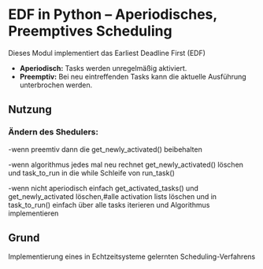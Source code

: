 # EDF in Python – Aperiodisches, Preemptives Scheduling

Dieses Modul implementiert das Earliest Deadline First (EDF)  
- **Aperiodisch:** Tasks werden unregelmäßig aktiviert.  
- **Preemptiv:** Bei neu eintreffenden Tasks kann die aktuelle Ausführung unterbrochen werden.  

## Nutzung
### Ändern des Shedulers:
-wenn preemtiv dann die get_newly_activated() beibehalten

-wenn algorithmus jedes mal neu rechnet get_newly_activated() löschen und task_to_run in die while Schleife von run_task()

-wenn nicht aperiodisch einfach get_activated_tasks() und get_newly_activated löschen,#alle activation lists löschen und 
  in task_to_run() einfach über alle tasks iterieren und Algorithmus implementieren

## Grund
Implementierung eines in Echtzeitsysteme gelernten Scheduling-Verfahrens
